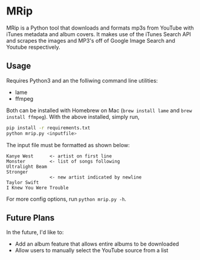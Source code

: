 # MRip
MRip is a Python tool that downloads and formats mp3s from YouTube with iTunes metadata and album covers. It makes use of the iTunes Search API and scrapes the images and MP3's off of Google Image Search and Youtube respectively.


## Usage
Requires Python3 and an the folliwing command line utilities:
* lame
* ffmpeg

Both can be installed with Homebrew on Mac (`brew install lame` and `brew install ffmpeg`).
With the above installed, simply run,

```bash
pip install -r requirements.txt
python mrip.py <inputfile>
```

The input file must be formatted as shown below:

```
Kanye West		<- artist on first line
Monster			<- list of songs following
Ultralight Beam
Stronger
				<- new artist indicated by newline
Taylor Swift
I Knew You Were Trouble
```

For more config options, run `python mrip.py -h`.


## Future Plans
In the future, I'd like to:
* Add an album feature that allows entire albums to be downloaded
* Allow users to manually select the YouTube source from a list
